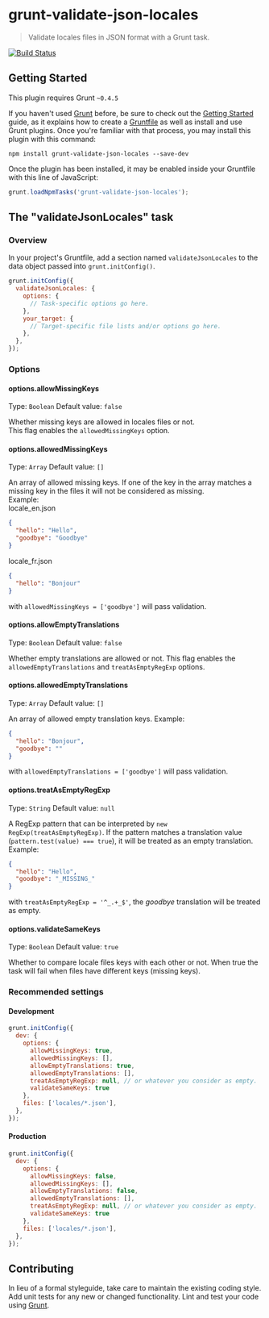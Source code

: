 # grunt-validate-json-locales

> Validate locales files in JSON format with a Grunt task.

[![Build Status](https://travis-ci.org/seventy-three/grunt-validate-json-locales.svg?branch=master)](https://travis-ci.org/seventy-three/grunt-validate-json-locales)

## Getting Started
This plugin requires Grunt `~0.4.5`

If you haven't used [Grunt](http://gruntjs.com/) before, be sure to check out the [Getting Started](http://gruntjs.com/getting-started) guide, as it explains how to create a [Gruntfile](http://gruntjs.com/sample-gruntfile) as well as install and use Grunt plugins. Once you're familiar with that process, you may install this plugin with this command:

```shell
npm install grunt-validate-json-locales --save-dev
```

Once the plugin has been installed, it may be enabled inside your Gruntfile with this line of JavaScript:

```js
grunt.loadNpmTasks('grunt-validate-json-locales');
```

## The "validateJsonLocales" task

### Overview
In your project's Gruntfile, add a section named `validateJsonLocales` to the data object passed into `grunt.initConfig()`.

```js
grunt.initConfig({
  validateJsonLocales: {
    options: {
      // Task-specific options go here.
    },
    your_target: {
      // Target-specific file lists and/or options go here.
    },
  },
});
```

### Options

#### options.allowMissingKeys
Type: `Boolean`
Default value: `false`

Whether missing keys are allowed in locales files or not.  
This flag enables the `allowedMissingKeys` option.

#### options.allowedMissingKeys
Type: `Array`
Default value: `[]`

An array of allowed missing keys. If one of the key in the array matches a missing key in the files it will not be considered as missing.  
Example:  
locale_en.json
```json
{
  "hello": "Hello",
  "goodbye": "Goodbye"
}
```

locale_fr.json
```json
{
  "hello": "Bonjour"
}
```

with `allowedMissingKeys = ['goodbye']` will pass validation.

#### options.allowEmptyTranslations
Type: `Boolean`
Default value: `false`

Whether empty translations are allowed or not.
This flag enables the `allowedEmptyTranslations` and `treatAsEmptyRegExp` options.

#### options.allowedEmptyTranslations
Type: `Array`
Default value: `[]`

An array of allowed empty translation keys.
Example:  
```json
{
  "hello": "Bonjour",
  "goodbye": ""
}
```

with `allowedEmptyTranslations = ['goodbye']` will pass validation.

#### options.treatAsEmptyRegExp
Type: `String`
Default value: `null`

A RegExp pattern that can be interpreted by `new RegExp(treatAsEmptyRegExp)`.
If the pattern matches a translation value (`pattern.test(value) === true`), it will be treated as an empty translation.
Example:  
```json
{
  "hello": "Hello",
  "goodbye": "_MISSING_"
}
```

with `treatAsEmptyRegExp = '^_.+_$'`, the *goodbye* translation will be treated as empty.  

#### options.validateSameKeys
Type: `Boolean`
Default value: `true`

Whether to compare locale files keys with each other or not.
When true the task will fail when files have different keys (missing keys).

### Recommended settings

#### Development

```js
grunt.initConfig({
  dev: {
    options: {
      allowMissingKeys: true,
      allowedMissingKeys: [],
      allowEmptyTranslations: true,
      allowedEmptyTranslations: [],
      treatAsEmptyRegExp: null, // or whatever you consider as empty.
      validateSameKeys: true
    },
    files: ['locales/*.json'],
  },
});
```

#### Production

```js
grunt.initConfig({
  dev: {
    options: {
      allowMissingKeys: false,
      allowedMissingKeys: [],
      allowEmptyTranslations: false,
      allowedEmptyTranslations: [],
      treatAsEmptyRegExp: null, // or whatever you consider as empty.
      validateSameKeys: true
    },
    files: ['locales/*.json'],
  },
});
```

## Contributing
In lieu of a formal styleguide, take care to maintain the existing coding style. Add unit tests for any new or changed functionality. Lint and test your code using [Grunt](http://gruntjs.com/).


